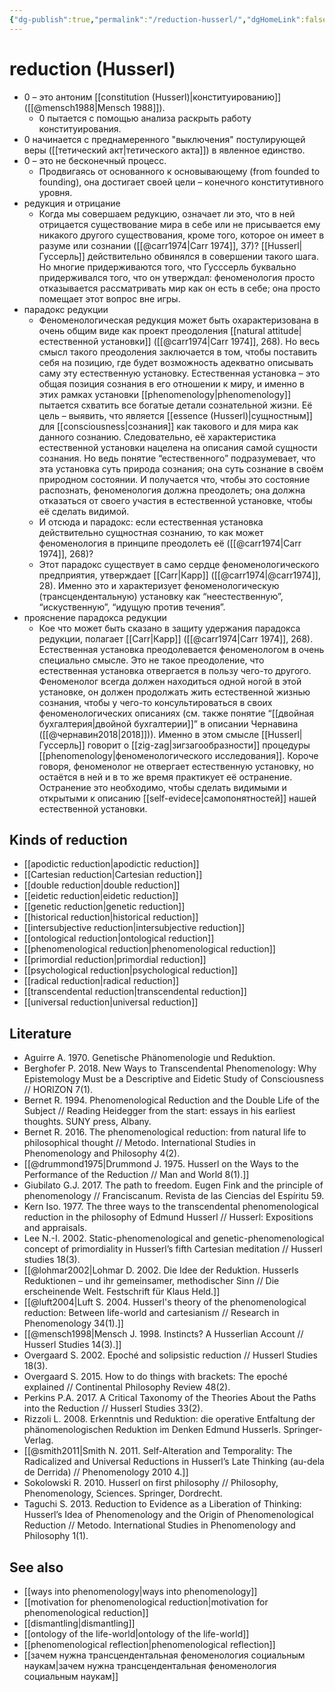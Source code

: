 ```yaml
---
{"dg-publish":true,"permalink":"/reduction-husserl/","dgHomeLink":false,"dgPassFrontmatter":false}
---
```


# reduction (Husserl)

- 0 – это антоним [[constitution (Husserl)|конституированию]] ([[@mensch1988|Mensch 1988]]).
	- 0 пытается с помощью анализа раскрыть работу конституирования.
- 0 начинается с преднамеренного "выключения" постулирующей веры ([[тетический акт|тетического акта]]) в явленное единство.
- 0 – это не бесконечный процесс.
	- Продвигаясь от основанного к основывающему (from founded to founding),  она достигает своей цели – конечного конститутивного уровня.
- редукция и отрицание
	- Когда мы совершаем редукцию, означает ли это, что в ней отрицается существование мира в себе или не присывается ему никакого другого существования, кроме того, которое он имеет в разуме или сознании ([[@carr1974|Carr 1974]], 37)? [[Husserl|Гуссерль]] действительно обвинялся в совершении такого шага. Но многие придерживаются того, что Гусссерль буквально придерживался того, что он утверждал: феноменология просто отказывается рассматривать мир как он есть в себе; она просто помещает этот вопрос вне игры.
- парадокс редукции
	- Феноменологическая редукция может быть охарактеризована в очень общим виде как проект преодоления [[natural attitude|естественной установки]] ([[@carr1974|Carr 1974]], 268). Но весь смысл такого преодоления заключается в том, чтобы поставить себя на позицию, где будет возможность адекватно описывать саму эту естественную установку. Естественная установка – это общая позиция сознания в его отношении к миру, и именно в этих рамках установки [[phenomenology|phenomenology]] пытается схватить все богатые детали сознательной жизни. Её цель – выявить, что является [[essence (Husserl)|сущностным]] для [[consciousness|сознания]] как такового и для мира как данного сознанию. Следовательно, её характеристика естественной установки нацелена на описания самой сущности сознания. Но ведь понятие “естественного” подразумевает, что эта установка суть природа сознания; она суть сознание в своём природном состоянии. И получается что, чтобы это состояние распознать, феноменология должна преодолеть; она должна отказаться от своего участия в естественной установке, чтобы её сделать видимой.
	- И отсюда и парадокс: если естественная установка действительно сущностная сознанию, то как может феноменология в принципе преодолеть её ([[@carr1974|Carr 1974]], 268)?
	- Этот парадокс существует в само сердце феноменологического предприятия, утверждает [[Carr|Карр]] ([[@carr1974|@carr1974]], 28). Именно это и характеризует феноменологическую (трансцендентальную) установку как “неестественную”, “искуственную”, “идущую против течения”.
- прояснение парадокса редукции
	- Кое что может быть сказано в защиту удержания парадокса редукции, полагает [[Carr|Карр]] ([[@carr1974|Carr 1974]], 268). Естественная установка преодолевается феноменологом в очень специально смысле. Это не такое преодоление, что естественная установка отвергается в пользу чего-то другого. Феноменолог всегда должен находиться одной ногой в этой установке, он должен продолжать жить естественной жизнью сознания, чтобы у чего-то консультироваться в своих феноменологических описаниях (см. также понятие “[[двойная бухгалтерия|двойной бухгалтерии]]” в описании Чернавина ([[@чернавин2018|2018]])). Именно в этом смысле [[Husserl|Гуссерль]] говорит о [[zig-zag|зигзагообразности]] процедуры [[phenomenology|феноменологического исследования]]. Короче говоря, феноменолог не отвергает естественную установку, но остаётся в ней и в то же время практикует её остранение. Остранение это необходимо, чтобы сделать видимыми и открытыми к описанию [[self-evidece|самопонятностей]] нашей естественной установки.


## Kinds of reduction
- [[apodictic reduction|apodictic reduction]]
- [[Cartesian reduction|Cartesian reduction]]
- [[double reduction|double reduction]]
- [[eidetic reduction|eidetic reduction]]
- [[genetic reduction|genetic reduction]]
- [[historical reduction|historical reduction]]
- [[intersubjective reduction|intersubjective reduction]]
- [[ontological reduction|ontological reduction]]
- [[phenomenological reduction|phenomenological reduction]]
- [[primordial reduction|primordial reduction]]
- [[psychological reduction|psychological reduction]]
- [[radical reduction|radical reduction]]
- [[transcendental reduction|transcendental reduction]]
- [[universal reduction|universal reduction]]


## Literature
- Aguirre A. 1970. Genetische Phänomenologie und Reduktion.
- Berghofer P. 2018. New Ways to Transcendental Phenomenology: Why Epistemology Must be a Descriptive and Eidetic Study of Consciousness // HORIZON 7(1).
- Bernet R. 1994. Phenomenological Reduction and the Double Life of the Subject // Reading Heidegger from the start: essays in his earliest thoughts. SUNY press, Albany.
- Bernet R. 2016. The phenomenological reduction: from natural life to philosophical thought // Metodo. International Studies in Phenomenology and Philosophy 4(2).
- [[@drummond1975|Drummond J. 1975. Husserl on the Ways to the Performance of the Reduction // Man and World 8(1).]]
- Giubilato G.J. 2017. The path to freedom. Eugen Fink and the principle of phenomenology // Franciscanum. Revista de las Ciencias del Espíritu 59.
- Kern Iso. 1977. The three ways to the transcendental phenomenological reduction in the philosophy of Edmund Husserl // Husserl: Expositions and appraisals.
- Lee N.-I. 2002. Static-phenomenological and genetic-phenomenological concept of primordiality in Husserl’s fifth Cartesian meditation // Husserl studies 18(3).
- [[@lohmar2002|Lohmar D. 2002. Die Idee der Reduktion. Husserls Reduktionen – und ihr gemeinsamer, methodischer Sinn // Die erscheinende Welt. Festschrift für Klaus Held.]]
- [[@luft2004|Luft S. 2004. Husserl's theory of the phenomenological reduction: Between life-world and cartesianism // Research in Phenomenology 34(1).]]
- [[@mensch1998|Mensch J. 1998. Instincts? A Husserlian Account // Husserl Studies 14(3).]]
- Overgaard S. 2002. Epoché and solipsistic reduction // Husserl Studies 18(3).
- Overgaard S. 2015. How to do things with brackets: The epoché explained // Continental Philosophy Review 48(2).
- Perkins P.A. 2017. A Critical Taxonomy of the Theories About the Paths into the Reduction // Husserl Studies 33(2).
- Rizzoli L. 2008. Erkenntnis und Reduktion: die operative Entfaltung der phänomenologischen Reduktion im Denken Edmund Husserls. Springer-Verlag.
- [[@smith2011|Smith N. 2011. Self-Alteration and Temporality: The Radicalized and Universal Reductions in Husserl’s Late Thinking (au-dela de Derrida) // Phenomenology 2010 4.]]
- Sokolowski R. 2010. Husserl on first philosophy // Philosophy, Phenomenology, Sciences. Springer, Dordrecht.
- Taguchi S. 2013. Reduction to Evidence as a Liberation of Thinking: Husserl’s Idea of Phenomenology and the Origin of Phenomenological Reduction // Metodo. International Studies in Phenomenology and Philosophy 1(1).


## See also
- [[ways into phenomenology|ways into phenomenology]]
- [[motivation for phenomenological reduction|motivation for phenomenological reduction]]
- [[dismantling|dismantling]]
- [[ontology of the life-world|ontology of the life-world]]
- [[phenomenological reflection|phenomenological reflection]]
- [[зачем нужна трансцендентальная феноменология социальным наукам|зачем нужна трансцендентальная феноменология социальным наукам]]
